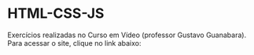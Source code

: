 # HTML-CSS-JS
Exercícios realizadas no Curso em Vídeo (professor Gustavo Guanabara). Para acessar o site, clique no link abaixo:
<a href="https://gustarm.github.io/projeto-android/"></a>
 

